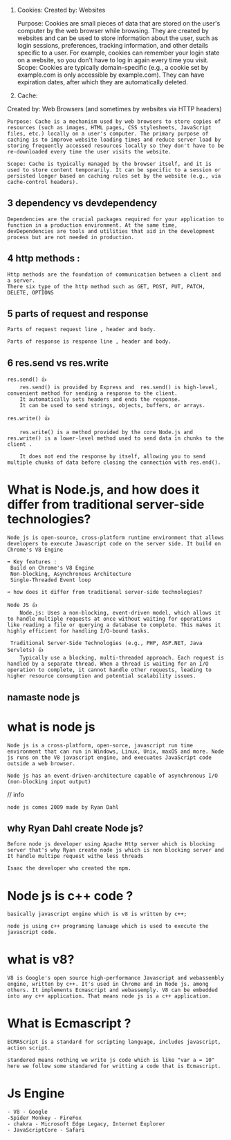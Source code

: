 1. Cookies:
    Created by: Websites
    
    Purpose: Cookies are small pieces of data that are stored on the user's computer by the web browser while browsing. They are created by websites and can be used to store information about the user, such as login sessions, preferences, tracking information, and other details specific to a user. For example, cookies can remember your login state on a website, so you don't have to log in again every time you visit.
    Scope: Cookies are typically domain-specific (e.g., a cookie set by example.com is only accessible by example.com). They can have expiration dates, after which they are automatically deleted.

2. Cache:

Created by: Web Browsers (and sometimes by websites via HTTP headers)

    Purpose: Cache is a mechanism used by web browsers to store copies of resources (such as images, HTML pages, CSS stylesheets, JavaScript files, etc.) locally on a user's computer. The primary purpose of caching is to improve website loading times and reduce server load by storing frequently accessed resources locally so they don't have to be re-downloaded every time the user visits the website.
    
    Scope: Cache is typically managed by the browser itself, and it is used to store content temporarily. It can be specific to a session or persisted longer based on caching rules set by the website (e.g., via cache-control headers).


## 3 dependency vs devdependency

    Dependencies are the crucial packages required for your application to function in a production environment. At the same time, devDependencies are tools and utilities that aid in the development process but are not needed in production.

## 4 http methods :

    Http methods are the foundation of communication between a client and a server.
    There six type of the http method such as GET, POST, PUT, PATCH, DELETE, OPTIONS


## 5 parts of request and response

    Parts of request request line , header and body.

    Parts of response is response line , header and body.



## 6 res.send vs res.write

    res.send() 👍
        res.send() is provided by Express and  res.send() is high-level, convenient method for sending a response to the client. 
        It automatically sets headers and ends the response.
        It can be used to send strings, objects, buffers, or arrays.

    res.write() 👍

        res.write() is a method provided by the core Node.js and res.write() is a lower-level method used to send data in chunks to the client . 

        It does not end the response by itself, allowing you to send multiple chunks of data before closing the connection with res.end().

# What is Node.js, and how does it differ from traditional server-side technologies?


    Node js is open-source, cross-platform runtime environment that allows developers to execute Javascript code on the server side. It build on Chrome's V8 Engine

    ➡ Key features :
     Build on Chrome's V8 Engine
     Non-blocking, Asynchronous Architecture
     Single-Threaded Event loop

    ➡ how does it differ from traditional server-side technologies?

    Node JS 👍
        Node.js: Uses a non-blocking, event-driven model, which allows it to handle multiple requests at once without waiting for operations like reading a file or querying a database to complete. This makes it highly efficient for handling I/O-bound tasks.

     Traditional Server-Side Technologies (e.g., PHP, ASP.NET, Java Servlets) 👍
        Typically use a blocking, multi-threaded approach. Each request is handled by a separate thread. When a thread is waiting for an I/O operation to complete, it cannot handle other requests, leading to higher resource consumption and potential scalability issues.



 

## namaste node js

# what is node js

    Node js is a cross-platform, open-sorce, javascript run time environment that can run in Windows, Linux, Unix, maxOS and more. Node js runs on the V8 javascript engine, and execuates JavaScript code outside a web browser.

    Node js has an event-driven-architecture capable of asynchronous I/O (non-blocking input output)


// info
    
    node js comes 2009 made by Ryan Dahl

## why Ryan Dahl create Node js?

    Before node js developer using Apache Http server which is blocking server that's why Ryan create node js which is non blocking server and It handle multipe request withe less threads

    Isaac the developer who created the npm.

# Node js is c++  code ?

    basically javascript engine which is v8 is written by c++;

    node js using c++ programing lanuage which is used to execute the javascript code.

# what is v8?

    V8 is Google's open source high-performance Javascript and webassembly engine, written by c++. It's used in Chrome and in Node js. among others. It implements Ecmascript and webassemply. V8 can be embedded into any c++ application. That means node js is a c++ application.

# What is Ecmascript ?

    ECMAScript is a standard for scripting language, includes javascript, action script. 

    standered means nothing we write js code which is like "var a = 10" here we follow some standared for writting a code that is Ecmascript.

#  Js Engine

    - V8 - Google
    -Spider Monkey - FireFox
    - chakra - Microsoft Edge Legacy, Internet Explorer
    - JavaScriptCore - Safari
